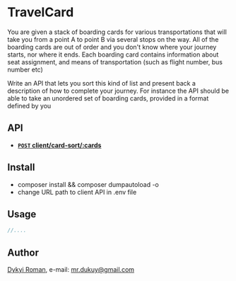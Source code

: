 # TravelCard

You are given a stack of boarding cards for various transportations that will take you from a point A to point B via several stops on the way. All of
the boarding cards are out of order and you don't know where your journey starts, nor where it ends. Each boarding card contains information
about seat assignment, and means of transportation (such as flight number, bus number etc)

Write an API that lets you sort this kind of list and present back a description of how to complete your journey.
For instance the API should be able to take an unordered set of boarding cards, provided in a format defined by you

## API
 - **[<code>POST</code> client/card-sort/:cards](https://github.com/dykyi-roman/TravelCard/blob/master/client/README.md)**
 
## Install

+ composer install && composer dumpautoload -o
+ change URL path to client API in .env file
 
## Usage
```php
//....

```

## Author
[Dykyi Roman](https://www.linkedin.com/in/roman-dykyi-43428543/), e-mail: [mr.dukuy@gmail.com](mailto:mr.dukuy@gmail.com)
